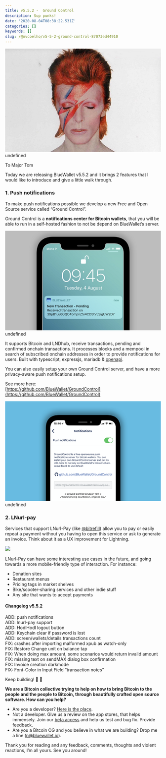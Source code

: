 ```yaml
---
title: v5.5.2 -  Ground Control
description: Sup punks!
date: '2020-08-04T08:38:22.531Z'
categories: []
keywords: []
slug: /@nvcoelho/v5-5-2-ground-control-87073ed44910
---
```


![](/_posts/img/1__5cl6lecKsZgz__OReOGjRHA.jpeg)
undefined

To Major Tom

Today we are releasing BlueWallet v5.5.2 and it brings 2 features that I would like to introduce and give a little walk through.

### 1\. Push notifications

To make push notifications possible we develop a new Free and Open Source service called “Ground Control”.

Ground Control is a **notifications center for Bitcoin wallets**, that you will be able to run in a self-hosted fashion to not be depend on BlueWallet’s server.

![](/_posts/img/1__tB0Qeaq7acgTyJmz2PA6Sg.png)
undefined

It supports Bitcoin and LNDhub, receive transactions, pending and confirmed onchain transactions. It processes blocks and a mempool in search of subscribed onchain addresses in order to provide notifications for users. Built with typescript, expressjs, mariadb & [openapi](https://editor.swagger.io/?url=https://raw.githubusercontent.com/BlueWallet/GroundControl/master/openapi.yaml).

You can also easily setup your own Ground Control server, and have a more privacy-aware push notifications setup.

See more here:  
[https://github.com/BlueWallet/GroundControl](https://github.com/BlueWallet/GroundControl)

![](/_posts/img/1__LlOcKZ9XbM4d8ULehbImLg.png)
undefined

### 2\. LNurl-pay

Services that support LNurl-Pay (like [@bitrefill](http://twitter.com/bitrefill "Twitter profile for @bitrefill")) allow you to pay or easily repeat a payment without you having to open this service or ask to generate an invoice. Think about it as a UX improvement for Lightning.

![](/_posts/img/1__u1WsNSvvtB4HBiSVNwGlVQ.gif)

LNurl-Pay can have some interesting use cases in the future, and going towards a more mobile-friendly type of interaction. For instance:

*   Donation sites
*   Restaurant menus
*   Pricing tags in market shelves
*   Bike/scooter-sharing services and other indie stuff
*   Any site that wants to accept payments

#### Changelog v5.5.2

ADD: push notifications  
ADD: lnurl-pay support  
ADD: HodlHodl logout button  
ADD: Keychain clear if password is lost  
ADD: screen/wallets/details transactions count  
FIX: crashes after importing malformed xpub as watch-only  
FIX: Restore Change unit on balance tap  
FIX: When doing max amount, some scenarios would return invalid amount  
FIX: missing text on sendMAX dialog box confirmation  
FIX: Invoice creation darkmode  
FIX: Font-Color in Input Field “transaction notes”

Keep building! 💙 👊

**We are a Bitcoin collective trying to help on how to bring Bitcoin to the people and the people to Bitcoin, through beautifully crafted open source software. How can you help?**

*   Are you a developer? [Here is the place](https://github.com/BlueWallet/BlueWallet).
*   Not a developer. Give us a review on the app stores, that helps immensely. Join our [beta access](https://testflight.apple.com/join/8KtgcwC6) and help us test and bug fix. Provide feedback.
*   Are you a Bitcoin OG and you believe in what we are building? Drop me a line (n@bluewallet.io).

Thank you for reading and any feedback, comments, thoughts and violent reactions, I’m all yours. See you around!